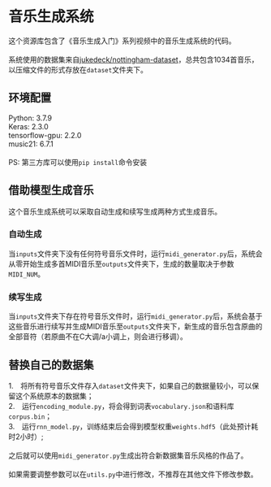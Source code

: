 # 音乐生成系统
这个资源库包含了《音乐生成入门》系列视频中的音乐生成系统的代码。\
\
系统使用的数据集来自[jukedeck/nottingham-dataset](https://github.com/jukedeck/nottingham-dataset)，总共包含1034首音乐，以压缩文件的形式存放在`dataset`文件夹下。

## 环境配置
Python: 3.7.9\
Keras: 2.3.0\
tensorflow-gpu: 2.2.0\
music21: 6.7.1\
\
PS: 第三方库可以使用`pip install`命令安装

## 借助模型生成音乐
这个音乐生成系统可以采取自动生成和续写生成两种方式生成音乐。

### 自动生成
当`inputs`文件夹下没有任何符号音乐文件时，运行`midi_generator.py`后，系统会从零开始生成多首MIDI音乐至`outputs`文件夹下，生成的数量取决于参数`MIDI_NUM`。

### 续写生成
当`inputs`文件夹下存在符号音乐文件时，运行`midi_generator.py`后，系统会基于这些音乐进行续写并生成MIDI音乐至`outputs`文件夹下，新生成的音乐包含原曲的全部音符（若原曲不在C大调/a小调上，则会进行移调）。

## 替换自己的数据集
1.　将所有符号音乐文件存入`dataset`文件夹下，如果自己的数据量较小，可以保留这个系统原本的数据集；\
2.　运行`encoding_module.py`，将会得到词表`vocabulary.json`和语料库`corpus.bin`；\
3.　运行`rnn_model.py`，训练结束后会得到模型权重`weights.hdf5`（此处预计耗时2小时）;\
\
之后就可以使用`midi_generator.py`生成出符合新数据集音乐风格的作品了。\
\
如果需要调整参数可以在`utils.py`中进行修改，不推荐在其他文件下修改参数。
